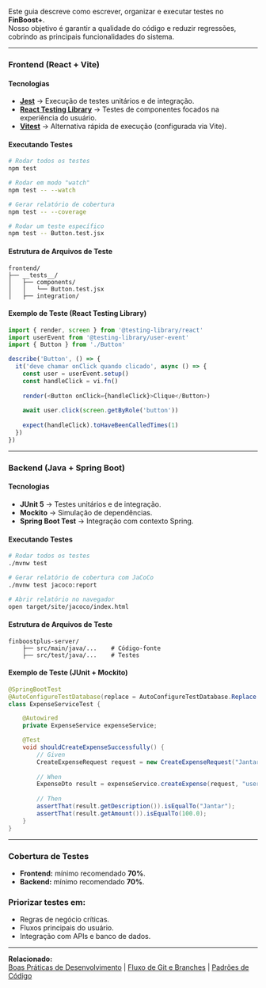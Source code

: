 Este guia descreve como escrever, organizar e executar testes no **FinBoost+**.  
Nosso objetivo é garantir a qualidade do código e reduzir regressões, cobrindo as principais funcionalidades do sistema.

---

### Frontend (React + Vite)

#### Tecnologias

- **[Jest](https://jestjs.io/)** → Execução de testes unitários e de integração.  
- **[React Testing Library](https://testing-library.com/docs/react-testing-library/intro/)** → Testes de componentes focados na experiência do usuário.  
- **[Vitest](https://vitest.dev/)** → Alternativa rápida de execução (configurada via Vite).

#### Executando Testes

```bash
# Rodar todos os testes
npm test

# Rodar em modo "watch"
npm test -- --watch

# Gerar relatório de cobertura
npm test -- --coverage

# Rodar um teste específico
npm test -- Button.test.jsx
```

#### Estrutura de Arquivos de Teste

```
frontend/
├── __tests__/
│   ├── components/   
│   │   └── Button.test.jsx
│   ├── integration/
```

#### Exemplo de Teste (React Testing Library)

```javascript
import { render, screen } from '@testing-library/react'
import userEvent from '@testing-library/user-event'
import { Button } from './Button'

describe('Button', () => {
  it('deve chamar onClick quando clicado', async () => {
    const user = userEvent.setup()
    const handleClick = vi.fn()
    
    render(<Button onClick={handleClick}>Clique</Button>)
    
    await user.click(screen.getByRole('button'))
    
    expect(handleClick).toHaveBeenCalledTimes(1)
  })
})
```

---

### Backend (Java + Spring Boot)

#### Tecnologias

- **JUnit 5** → Testes unitários e de integração.
- **Mockito** → Simulação de dependências.
- **Spring Boot Test** → Integração com contexto Spring.

#### Executando Testes

```bash
# Rodar todos os testes
./mvnw test

# Gerar relatório de cobertura com JaCoCo
./mvnw test jacoco:report

# Abrir relatório no navegador
open target/site/jacoco/index.html
```

#### Estrutura de Arquivos de Teste

```
finboostplus-server/
    ├── src/main/java/...    # Código-fonte
    ├── src/test/java/...    # Testes
```

#### Exemplo de Teste (JUnit + Mockito)

```java
@SpringBootTest
@AutoConfigureTestDatabase(replace = AutoConfigureTestDatabase.Replace.NONE)
class ExpenseServiceTest {

    @Autowired
    private ExpenseService expenseService;

    @Test
    void shouldCreateExpenseSuccessfully() {
        // Given
        CreateExpenseRequest request = new CreateExpenseRequest("Jantar", 100.0);
        
        // When
        ExpenseDto result = expenseService.createExpense(request, "user@test.com");
        
        // Then
        assertThat(result.getDescription()).isEqualTo("Jantar");
        assertThat(result.getAmount()).isEqualTo(100.0);
    }
}
```

---

### Cobertura de Testes

- **Frontend:** mínimo recomendado **70%**.
- **Backend:** mínimo recomendado **70%**.

### Priorizar testes em:
- Regras de negócio críticas.
- Fluxos principais do usuário.
- Integração com APIs e banco de dados.

---

**Relacionado:**  
[Boas Práticas de Desenvolvimento](./Boas-Praticas-de-Desenvolvimento) | [Fluxo de Git e Branches](./Fluxo-de-Git-e-Branches) | [Padrões de Código](./Padroes-de-Codigo)